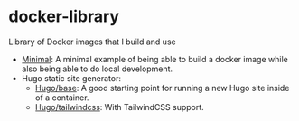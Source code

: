 # docker-library

Library of Docker images that I build and use

-   [Minimal](./Minimal/README.md): A minimal example of being able to build a docker image while also being able to do local development.
-   Hugo static site generator:
    -   [Hugo/base](./Hugo/base/README.md): A good starting point for running a new Hugo site inside of a container.
    -   [Hugo/tailwindcss](./Hugo/tailwindcss/README.md): With TailwindCSS support.
